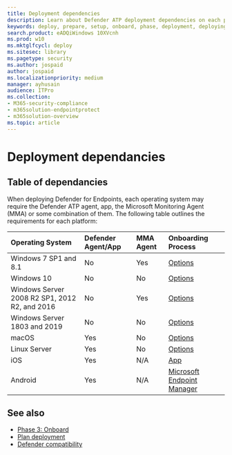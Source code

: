```yaml
---
title: Deployment dependencies
description: Learn about Defender ATP deployment dependencies on each platform OS
keywords: deploy, prepare, setup, onboard, phase, deployment, deploying, adoption, configuring, dependancies, dependancy
search.product: eADQiWindows 10XVcnh
ms.prod: w10
ms.mktglfcycl: deploy
ms.sitesec: library
ms.pagetype: security
ms.author: jospaid
author: jospaid
ms.localizationpriority: medium
manager: ayhusain
audience: ITPro
ms.collection: 
- M365-security-compliance
- m365solution-endpointprotect
- m365solution-overview  
ms.topic: article
---
```


# Deployment dependancies
## Table of dependancies
When deploying Defender for Endpoints, each operating system may require the Defender ATP agent, app, the Microsoft Monitoring Agent (MMA) or some combination of them. The following table outlines the requirements for each platform:

|Operating System | Defender Agent/App | MMA Agent | Onboarding Process | 
|:-------|:-----|:----|:----|
| Windows 7 SP1 and 8.1 | No | Yes | [Options](https://docs.microsoft.com/en-us/windows/security/threat-protection/microsoft-defender-atp/onboard-configure#onboarding-tool-options) |
| Windows 10 | No | No | [Options](https://docs.microsoft.com/en-us/windows/security/threat-protection/microsoft-defender-atp/onboard-configure#onboarding-tool-options) |
| Windows Server 2008 R2 SP1, 2012 R2, and 2016 | No | Yes | [Options](https://docs.microsoft.com/en-us/windows/security/threat-protection/microsoft-defender-atp/onboard-configure#onboarding-tool-options) |
| Windows Server 1803 and 2019 | No | No | [Options](https://docs.microsoft.com/en-us/windows/security/threat-protection/microsoft-defender-atp/onboard-configure#onboarding-tool-options) |
| macOS | Yes | No | [Options](https://docs.microsoft.com/en-us/windows/security/threat-protection/microsoft-defender-atp/onboard-configure#onboarding-tool-options) |
| Linux Server | Yes | No | [Options](https://docs.microsoft.com/en-us/windows/security/threat-protection/microsoft-defender-atp/onboard-configure#onboarding-tool-options) |
| iOS | Yes | N/A | [App](https://apps.apple.com/us/app/microsoft-defender-atp/id1526737990) |
| Android | Yes | N/A | [Microsoft Endpoint Manager](https://docs.microsoft.com/en-us/mem/endpoint-manager-overview) |



## See also
- [Phase 3: Onboard](onboarding.md)
- [Plan deployment](deployment-strategy.md)
- [Defender compatibility](defender-compatibility.md)
